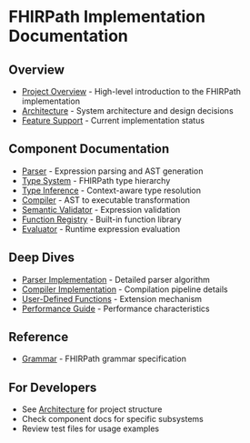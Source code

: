 # FHIRPath Implementation Documentation

## Overview
- [Project Overview](overview.md) - High-level introduction to the FHIRPath implementation
- [Architecture](architecture.md) - System architecture and design decisions
- [Feature Support](FHIRPATH-SUPPORT.md) - Current implementation status

## Component Documentation
- [Parser](components/parser.md) - Expression parsing and AST generation
- [Type System](components/type-system.md) - FHIRPath type hierarchy
- [Type Inference](components/type-inference.md) - Context-aware type resolution
- [Compiler](components/compiler.md) - AST to executable transformation
- [Semantic Validator](components/semantic-validator.md) - Expression validation
- [Function Registry](components/function-registry.md) - Built-in function library
- [Evaluator](components/evaluator.md) - Runtime expression evaluation

## Deep Dives
- [Parser Implementation](parser.md) - Detailed parser algorithm
- [Compiler Implementation](compiler.md) - Compilation pipeline details
- [User-Defined Functions](user-defined-functions.md) - Extension mechanism
- [Performance Guide](PERFORMANCE.md) - Performance characteristics

## Reference
- [Grammar](fhirpath.g4) - FHIRPath grammar specification

## For Developers
- See [Architecture](architecture.md) for project structure
- Check component docs for specific subsystems
- Review test files for usage examples
